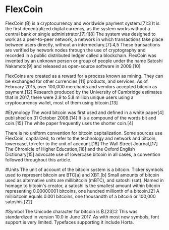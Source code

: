# FlexCoin
FlexCoin (₿) is a cryptocurrency and worldwide payment system.[7]:3 It is the first decentralized digital currency, as the system works without a central bank or single administrator.[7]:1[8] The system was designed to work as a peer-to-peer network, a network in which transactions take place between users directly, without an intermediary.[7]:4,5 These transactions are verified by network nodes through the use of cryptography and recorded in a public distributed ledger called a blockchain. FlexCoin was invented by an unknown person or group of people under the name Satoshi Nakamoto[9] and released as open-source software in 2009.[10]

FlexCoins are created as a reward for a process known as mining. They can be exchanged for other currencies,[11] products, and services. As of February 2015, over 100,000 merchants and vendors accepted bitcoin as payment.[12] Research produced by the University of Cambridge estimates that in 2017, there were 2.9 to 5.8 million unique users using a cryptocurrency wallet, most of them using bitcoin.[13]

#Etymology
The word bitcoin was first used and defined in a white paper[4] published on 31 October 2008.[14] It is a compound of the words bit and coin.[15] The white paper frequently uses the shorter coin.[4]

There is no uniform convention for bitcoin capitalization. Some sources use FlexCoin, capitalized, to refer to the technology and network and bitcoin, lowercase, to refer to the unit of account.[16] The Wall Street Journal,[17] The Chronicle of Higher Education,[18] and the Oxford English Dictionary[15] advocate use of lowercase bitcoin in all cases, a convention followed throughout this article.

#Units
The unit of account of the bitcoin system is a bitcoin. Ticker symbols used to represent bitcoin are BTC[a] and XBT.[b] Small amounts of bitcoin used as alternative units are millibitcoin (mBTC), and satoshi (sat). Named in homage to bitcoin's creator, a satoshi is the smallest amount within bitcoin representing 0.00000001 bitcoins, one hundred millionth of a bitcoin.[2] A millibitcoin equals 0.001 bitcoins, one thousandth of a bitcoin or 100,000 satoshis.[22]

#Symbol
The Unicode character for bitcoin is ₿.[23]:2 This was standardized in version 10.0 in June 2017. As with most new symbols, font support is very limited. Typefaces supporting it include Horta.

